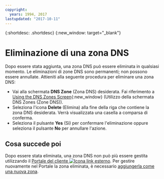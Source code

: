 ```yaml
---
copyright:
  years: 1994, 2017
lastupdated: "2017-10-11"
---
```


{:shortdesc: .shortdesc}
{:new_window: target="_blank"}

# Eliminazione di una zona DNS

Dopo essere stata aggiunta, una zona DNS può essere eliminata in qualsiasi momento. Le eliminazioni di zone DNS sono permanenti; non possono essere annullate. Attieniti alla seguente procedura per eliminare una zona DNS:

* Vai alla schermata **DNS Zone** (Zona DNS) desiderata. Fai riferimento a [Using the DNS Zones Screen](use-dns-zones-screen.html){:new_window} (Utilizzo della schermata DNS Zones (Zone DNS)).
* Seleziona l'icona **Delete** (Elimina) alla fine della riga che contiene la zona DNS desiderata. Verrà visualizzata una casella a comparsa di conferma.
* Seleziona il pulsante **Yes** (Sì) per confermare l'eliminazione oppure seleziona il pulsante **No** per annullare l'azione.

## Cosa succede poi

Dopo essere stata eliminata, una zona DNS non può più essere gestita utilizzando il [Portale del cliente ![Icona link esterno](../../icons/launch-glyph.svg "Icona link esterno")](https://control.softlayer.com/). Per gestire nuovamente nel Portale la zona eliminata, è necessario [aggiungerla come una nuova zona](add-dns-zone.html).
